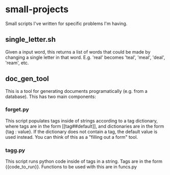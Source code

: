 # small-projects
Small scripts I've written for specific problems I'm having.


## single_letter.sh
Given a input word, this returns a list of words that could be made by changing a single letter in that word. E.g. 'real' becomes 'teal', 'meal', 'deal', 'ream', etc.

## doc_gen_tool
This is a tool for generating documents programatically (e.g. from a database).  This has two main components:

### forget.py
This script populates tags inside of strings according to a tag dictionary, where tags are in the form [[tag##default]], and dictionaries are in the form {tag : value}. If the dictionary does not contain a tag, the default value is used instead. You can think of this as a "filling out a form" tool.

### tagg.py
This script runs python code inside of tags in a string. Tags are in the form {{code_to_run}}. Functions to be used with this are in funcs.py
